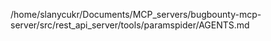 /home/slanycukr/Documents/MCP_servers/bugbounty-mcp-server/src/rest_api_server/tools/paramspider/AGENTS.md